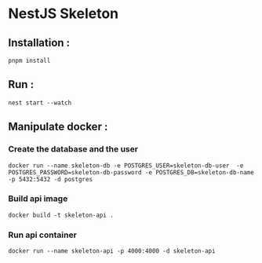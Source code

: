 # NestJS Skeleton

## Installation : 
```
pnpm install
```


## Run : 
```
nest start --watch
```


## Manipulate docker :

### Create the database and the user
```docker
docker run --name skeleton-db -e POSTGRES_USER=skeleton-db-user  -e POSTGRES_PASSWORD=skeleton-db-password -e POSTGRES_DB=skeleton-db-name -p 5432:5432 -d postgres
```

### Build api image
```docker
docker build -t skeleton-api .
```

### Run api container
```docker
docker run --name skeleton-api -p 4000:4000 -d skeleton-api
```